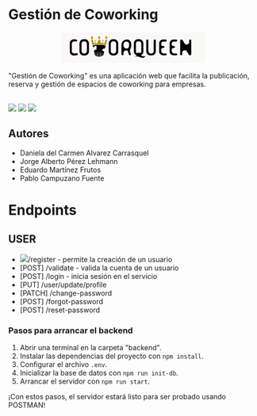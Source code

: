 # Gestión de Coworking 

<div align="center">
<img src="https://github.com/JonathanADB/Coworking/blob/main/frontend/src/assets/imgreadme/titulo.png">
</div> 

"Gestión de Coworking" es una aplicación web que facilita la publicación, reserva y gestión de espacios de coworking para empresas.
<br><br>

<div display="flex">
    <img src="https://img.shields.io/badge/Express%20js-000000?style=for-the-badge&logo=express&logoColor=white">
  <img src="https://img.shields.io/badge/Node%20js-339933?style=for-the-badge&logo=nodedotjs&logoColor=white">
  <img src="https://img.shields.io/badge/Postman-FF6C37?style=for-the-badge&logo=Postman&logoColor=white">
</div>



## Autores

- Daniela del Carmen Alvarez Carrasquel
- Jorge Alberto Pérez Lehmann
- Eduardo Martínez Frutos
- Pablo Campuzano Fuente

# Endpoints
## USER

<ul>
<li display="flex">
    <img src="https://img.shields.io/badge/POST-red?style=for-the-badge&logoColor=000000
    ">/register - permite la creación de un usuario</li>

<li>[POST] /validate - valida la cuenta de un usuario
</li>
<li>[POST] /login - inicia sesión en el servicio
</li>
<li>[PUT] /user/update/profile
</li>
<li>[PATCH] /change-password
</li>
<li>[POST] /forgot-password
</li>
<li>[POST] /reset-password
</li>

</ul>


### Pasos para arrancar el backend

1. Abrir una terminal en la carpeta "backend".
2. Instalar las dependencias del proyecto con `npm install`.
3. Configurar el archivo `.env`.
4. Inicializar la base de datos con `npm run init-db`.
5. Arrancar el servidor con `npm run start`.

¡Con estos pasos, el servidor estará listo para ser probado usando POSTMAN!